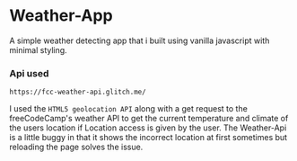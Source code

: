 # Weather-App

A simple weather detecting app that i built using vanilla javascript with minimal styling.

### Api used 
`https://fcc-weather-api.glitch.me/`

I used the `HTML5 geolocation API` along with a get request to the freeCodeCamp's weather API to get the current temperature and climate of the users location if Location access is given by the user.
The Weather-Api is a little buggy in that it shows the incorrect location at first sometimes but reloading the page solves the issue.
